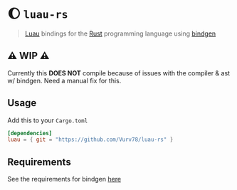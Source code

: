 # 🌔 ``luau-rs``
> [Luau](https://github.com/Roblox/luau) bindings for the [Rust](https://www.rust-lang.org) programming language using [bindgen](https://github.com/rust-lang/rust-bindgen)

## ⚠️ WIP ⚠️
Currently this **DOES NOT** compile because of issues with the compiler & ast w/ bindgen. Need a manual fix for this.

## Usage
Add this to your ``Cargo.toml``
```toml
[dependencies]
luau = { git = "https://github.com/Vurv78/luau-rs" }
```

## Requirements
See the requirements for bindgen [here](https://rust-lang.github.io/rust-bindgen/requirements.html)